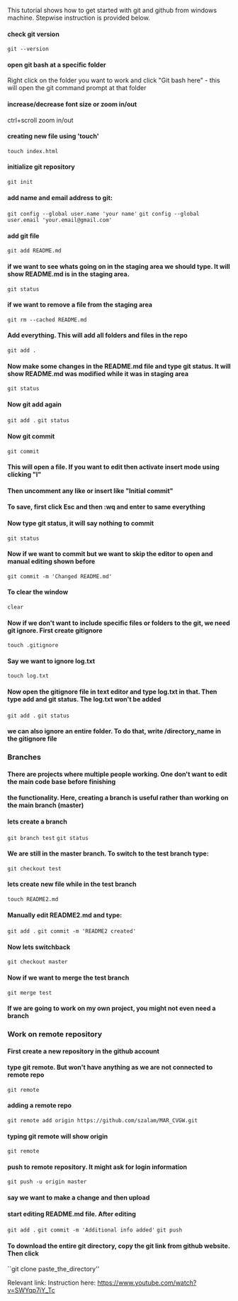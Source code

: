 This tutorial shows how to get started with git and github from windows machine. Stepwise instruction is provided below.

#### check git version
``git --version``

#### open git bash at a specific folder
Right click on the folder you want to work and click "Git bash here" - this will open the git command prompt at that folder

#### increase/decrease font size or zoom in/out
ctrl+scroll zoom in/out

#### creating new file using 'touch'
``touch index.html``

#### initialize git repository
``git init``

#### add name and email address to git:
``git config --global user.name 'your name'``
``git config --global user.email 'your.email@gmail.com'``

#### add git file
``git add README.md``

#### if we want to see whats going on in the staging area we should type. It will show README.md is in the staging area.
``git status``

#### if we want to remove a file from the staging area
``git rm --cached README.md``

#### Add everything. This will add all folders and files in the repo
``git add .``

#### Now make some changes in the README.md file and type git status. It will show README.md was modified while it was in staging area
``git status``

#### Now git add again
``git add .``
``git status``

#### Now git commit
``git commit``

#### This will open a file. If you want to edit then activate insert mode using clicking "I"
#### Then uncomment any like or insert like "Initial commit"
#### To save, first click Esc and then :wq and enter to same everything

#### Now type git status, it will say nothing to commit
``git status``

#### Now if we want to commit but we want to skip the editor to open and manual editing shown before
``git commit -m 'Changed README.md'``

#### To clear the window
``clear``

#### Now if we don't want to include specific files or folders to the git, we need git ignore. First create gitignore
``touch .gitignore``

#### Say we want to ignore log.txt
``touch log.txt``

#### Now open the gitignore file in text editor and type log.txt in that. Then type add and git status. The log.txt won't be added
``git add .``
``git status``

#### we can also ignore an entire folder. To do that, write /directory_name in the gitignore file

### Branches
#### There are projects where multiple people working. One don't want to edit the main code base before finishing 
#### the functionality. Here, creating a branch is useful rather than working on the main branch (master)
#### lets create a branch
``git branch test``
``git status``

#### We are still in the master branch. To switch to the test branch type:
``git checkout test``

#### lets create new file while in the test branch
``touch README2.md``

#### Manually edit README2.md and type:
``git add .``
``git commit -m 'README2 created'``

#### Now lets switchback
``git checkout master``

#### Now if we want to merge the test branch
``git merge test``

#### If we are going to work on my own project, you might not even need a branch


### Work on remote repository
#### First create a new repository in the github account

#### type git remote. But won't have anything as we are not connected to remote repo
``git remote``

#### adding a remote repo
``git remote add origin https://github.com/szalam/MAR_CVGW.git``

#### typing git remote will show origin
``git remote``

#### push to remote repository. It might ask for login information
``git push -u origin master``

#### say we want to make a change and then upload
#### start editing README.md file. After editing
``git add .``
``git commit -m 'Additional info added'``
``git push``

#### To download the entire git directory, copy the git link from github website. Then click
``git clone paste_the_directory''


Relevant link: Instruction here: https://www.youtube.com/watch?v=SWYqp7iY_Tc